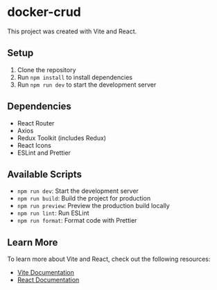 
# docker-crud

This project was created with Vite and React.

## Setup

1. Clone the repository
2. Run `npm install` to install dependencies
3. Run `npm run dev` to start the development server

## Dependencies

- React Router
- Axios
- Redux Toolkit (includes Redux)
- React Icons
- ESLint and Prettier

## Available Scripts

- `npm run dev`: Start the development server
- `npm run build`: Build the project for production
- `npm run preview`: Preview the production build locally
- `npm run lint`: Run ESLint
- `npm run format`: Format code with Prettier

## Learn More

To learn more about Vite and React, check out the following resources:

- [Vite Documentation](https://vitejs.dev/)
- [React Documentation](https://reactjs.org/)
